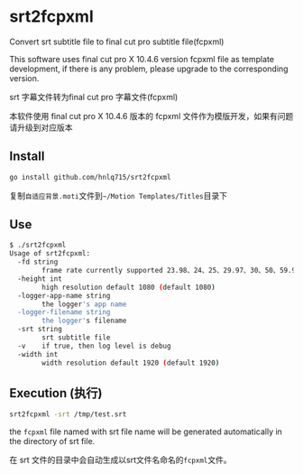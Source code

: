 # srt2fcpxml

Convert srt subtitle file to final cut pro subtitle file(fcpxml)

This software uses final cut pro X 10.4.6 version fcpxml file as template development, if there is any problem, please upgrade to the corresponding version.

srt 字幕文件转为final cut pro 字幕文件(fcpxml)

本软件使用 final cut pro X 10.4.6 版本的 fcpxml 文件作为模版开发，如果有问题请升级到对应版本

## Install

```bash
go install github.com/hnlq715/srt2fcpxml
```

复制`自适应背景.moti`文件到`~/Motion Templates/Titles`目录下

## Use

```bash
$ ./srt2fcpxml
Usage of srt2fcpxml:
  -fd string
        frame rate currently supported 23.98、24、25、29.97、30、50、59.94、60 (default "25")
  -height int
        high resolution default 1080 (default 1080)
  -logger-app-name string
        the logger's app name
  -logger-filename string
        the logger's filename
  -srt string
        srt subtitle file
  -v    if true, then log level is debug
  -width int
        width resolution default 1920 (default 1920)
```

## Execution (执行)

```bash
srt2fcpxml -srt /tmp/test.srt
```

the `fcpxml` file named with srt file name will be generated automatically in the directory of srt file.

在 srt 文件的目录中会自动生成以srt文件名命名的`fcpxml`文件。
